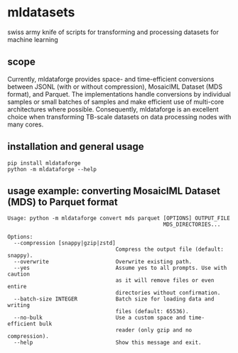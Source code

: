 # mldatasets
swiss army knife of scripts for transforming and processing datasets for machine learning

## scope
Currently, mldataforge provides space- and time-efficient conversions between JSONL (with or without compression), MosaiclML Dataset (MDS format), and Parquet. The implementations handle conversions by individual samples or small batches of samples and make efficient use of multi-core architectures where possible. Consequently, mldataforge is an excellent choice when transforming TB-scale datasets on data processing nodes with many cores.

## installation and general usage
```
pip install mldataforge
python -m mldataforge --help
```

## usage example: converting MosaiclML Dataset (MDS) to Parquet format
```
Usage: python -m mldataforge convert mds parquet [OPTIONS] OUTPUT_FILE
                                                 MDS_DIRECTORIES...

Options:
  --compression [snappy|gzip|zstd]
                                  Compress the output file (default: snappy).
  --overwrite                     Overwrite existing path.
  --yes                           Assume yes to all prompts. Use with caution
                                  as it will remove files or even entire
                                  directories without confirmation.
  --batch-size INTEGER            Batch size for loading data and writing
                                  files (default: 65536).
  --no-bulk                       Use a custom space and time-efficient bulk
                                  reader (only gzip and no compression).
  --help                          Show this message and exit.
```